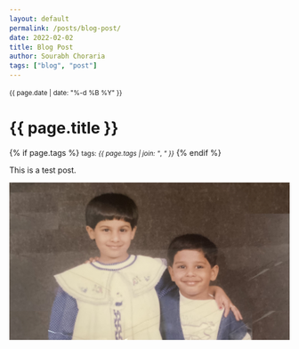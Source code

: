```yaml
---
layout: default
permalink: /posts/blog-post/
date: 2022-02-02
title: Blog Post
author: Sourabh Choraria
tags: ["blog", "post"]
---
```


<small>{{ page.date | date: "%-d %B %Y" }}</small>
<h1>{{ page.title }}</h1>

<p>
{% if page.tags %}
  <small>tags: <em>{{ page.tags | join: "</em>, <em>" }}</em></small>
{% endif %}
</p>

This is a test post.

![Monkey Business](/assets/img/test-blog-post.jpg)